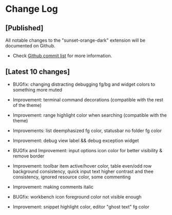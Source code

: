 # Change Log

## [Published]

All notable changes to the "sunset-orange-dark" extension will be documented on Github.

- Check [Github commit list](https://github.com/thekomer/Sunset-orange-VSCode-theme/commits/master) for more information.

## [Latest 10 changes]

- BUGfix: changing distracting debugging fg/bg and widget colors to something more muted

- Improvement: terminal command decorations (compatible with the rest of the theme)

- Improvement: range highlight color when searching (compatible with the theme)

- Improvements: list deemphasized fg color, statusbar no folder fg color

- Improvement: debug view label && debug exception widget

- BUGfix and Improvement: input options icon color for better visibility & remove border

- Improvement: toolbar item active/hover color, table even/odd row background consistency, quick input text higher contrast and thee consistency, ignored resource color, some commenting

- Improvement: making comments italic

- BUGfix: workbench icon foreground color not visible enough

- Improvement: snippet highlight color, editor "ghost text" fg color

